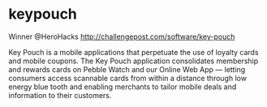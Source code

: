 keypouch
========
Winner @HeroHacks
http://challengepost.com/software/key-pouch

Key Pouch is a mobile applications that perpetuate the use of loyalty cards and mobile coupons. The Key Pouch application consolidates membership and rewards cards on Pebble Watch and our Online Web App — letting consumers access scannable cards from within a distance through low energy blue tooth and enabling merchants to tailor mobile deals and information to their customers.

